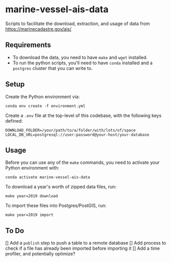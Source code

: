 # marine-vessel-ais-data

Scripts to facilitate the download, extraction, and usage of data from https://marinecadastre.gov/ais/

## Requirements

- To download the data, you need to have `make` and `wget` installed.
- To run the python scripts, you'll need to have `conda` installed and a `postgres` cluster that you can write to.

## Setup

Create the Python environment via:

```
conda env create -f environment.yml
```

Create a `.env` file at the top-level of this codebase, with the following keys defined:

```
DOWNLOAD_FOLDER=/your/path/to/a/folder/with/lots/of/space
LOCAL_DB_URL=postgresql://user:password@your-host/your-database
```

## Usage

Before you can use any of the `make` commands, you need to activate your Python environment with:

```
conda activate marine-vessel-ais-data
```

To download a year's worth of zipped data files, run:

```
make year=2019 download
```

To import these files into Postgres/PostGIS, run:

```
make year=2019 import
```

## To Do

[] Add a `publish` step to push a table to a remote database
[] Add process to check if a file has already been imported before importing it
[] Add a time profiler, and potentially optimize?
